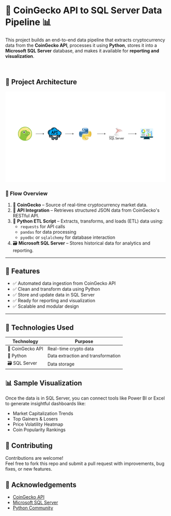 # 🐍 CoinGecko API to SQL Server Data Pipeline 📊

This project builds an end-to-end data pipeline that extracts cryptocurrency data from the **CoinGecko API**, processes it using **Python**, stores it into a **Microsoft SQL Server** database, and makes it available for **reporting and visualization**.

<br/>

## 📌 Project Architecture

![Pipeline Architecture](./Copy%20of%20External%20Stage.jpg)

### 🔁 Flow Overview

1. 🦎 **CoinGecko** – Source of real-time cryptocurrency market data.
2. 🔗 **API Integration** – Retrieves structured JSON data from CoinGecko's RESTful API.
3. 🐍 **Python ETL Script** – Extracts, transforms, and loads (ETL) data using:
   - `requests` for API calls  
   - `pandas` for data processing  
   - `pyodbc` or `sqlalchemy` for database interaction
4. 🗃️ **Microsoft SQL Server** – Stores historical data for analytics and reporting.

---

## 🚀 Features

- ✅ Automated data ingestion from CoinGecko API  
- ✅ Clean and transform data using Python  
- ✅ Store and update data in SQL Server  
- ✅ Ready for reporting and visualization  
- ✅ Scalable and modular design

---

## 🧰 Technologies Used

| Technology        | Purpose                            |
|-------------------|------------------------------------|
| 🦎 CoinGecko API  | Real-time crypto data              |
| 🐍 Python         | Data extraction and transformation |
| 🗃️ SQL Server     | Data storage                       |

## 📊 Sample Visualization

Once the data is in SQL Server, you can connect tools like Power BI or Excel to generate insightful dashboards like:

- Market Capitalization Trends  
- Top Gainers & Losers  
- Price Volatility Heatmap  
- Coin Popularity Rankings  

## 🤝 Contributing

Contributions are welcome!  
Feel free to fork this repo and submit a pull request with improvements, bug fixes, or new features.

## 🙏 Acknowledgements

- [CoinGecko API](https://www.coingecko.com/en/api)
- [Microsoft SQL Server](https://www.microsoft.com/en-us/sql-server/)
- [Python Community](https://www.python.org/)
